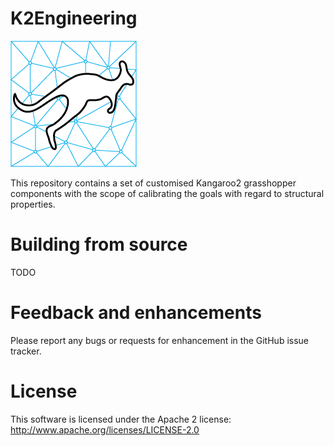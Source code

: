 K2Engineering
=============

![Bunnies are fluffy!](images/K2Engineering.png)

This repository contains a set of customised Kangaroo2 grasshopper components with the scope of calibrating the goals with regard to structural properties.

Building from source
====================

TODO

Feedback and enhancements
=========================

Please report any bugs or requests for enhancement in the GitHub issue tracker.

License
=======

This software is licensed under the Apache 2 license: http://www.apache.org/licenses/LICENSE-2.0